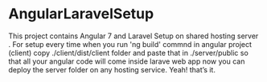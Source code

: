 # AngularLaravelSetup
This project contains Angular 7 and Laravel Setup on shared hosting server .
For setup every time when you run 'ng build' commnd in angular project (client) copy ./client/dist/client folder 
and paste that in ./server/public so that all your angular code will come inside larave web app 
now you can deploy the server folder on any hosting service.
Yeah! that’s it.